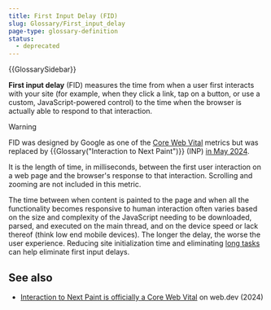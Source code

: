 ```yaml
---
title: First Input Delay (FID)
slug: Glossary/First_input_delay
page-type: glossary-definition
status:
  - deprecated
---
```


{{GlossarySidebar}}

**First input delay** (FID) measures the time from when a user first interacts with your site (for example, when they click a link, tap on a button, or use a custom, JavaScript-powered control) to the time when the browser is actually able to respond to that interaction.

> [!WARNING]
> FID was designed by Google as one of the [Core Web Vital](https://web.dev/articles/vitals) metrics but was replaced by {{Glossary("Interaction to Next Paint")}} (INP) [in May 2024](https://web.dev/blog/inp-cwv-launch).

It is the length of time, in milliseconds, between the first user interaction on a web page and the browser's response to that interaction. Scrolling and zooming are not included in this metric.

The time between when content is painted to the page and when all the functionality becomes responsive to human interaction often varies based on the size and complexity of the JavaScript needing to be downloaded, parsed, and executed on the main thread, and on the device speed or lack thereof (think low end mobile devices). The longer the delay, the worse the user experience. Reducing site initialization time and eliminating [long tasks](/en-US/docs/Web/API/PerformanceLongTaskTiming) can help eliminate first input delays.

## See also

- [Interaction to Next Paint is officially a Core Web Vital](https://web.dev/blog/inp-cwv-launch) on web.dev (2024)
